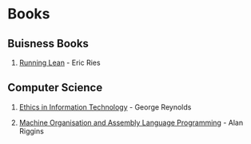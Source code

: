 # Books
## Buisness Books
1. [Running Lean](https://github.com/kalrapranav/Books-Notes/blob/master/Buisness-Books/Running-Lean/README.md) - Eric Ries

## Computer Science 
1. [Ethics in Information Technology](https://github.com/kalrapranav/Books-Notes/tree/master/Computer-Science/Ethics%20In%20Information%20Technology) - George Reynolds

2. [Machine Organisation and Assembly Language Programming](https://github.com/kalrapranav/Books-Notes/tree/master/Computer-Science/Machine%20Organisation%20and%20Assembly%20Language%20Programming) - Alan Riggins
